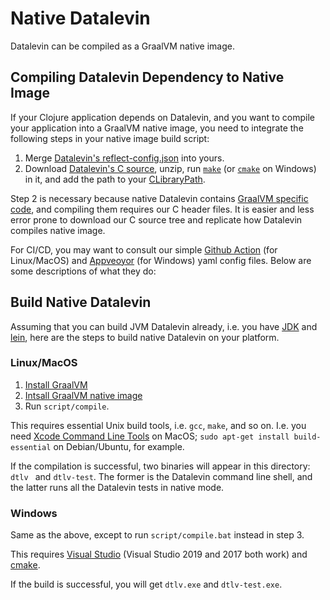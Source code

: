 # Native Datalevin

Datalevin can be compiled as a GraalVM native image.

## Compiling Datalevin Dependency to Native Image

If your Clojure application depends on Datalevin, and you want to compile your
application into a GraalVM native image, you need to integrate the following
steps in your native image build script:

1. Merge [Datalevin's
   reflect-config.json](https://github.com/juji-io/datalevin/releases/download/0.5.9/reflect-config.json)
   into yours.
2. Download [Datalevin's C
   source](https://github.com/juji-io/datalevin/releases/download/0.5.9/datalevin-c-source-0.5.9.zip),
   unzip, run [`make`](https://github.com/juji-io/datalevin/blob/25acc097b07ca48626b628849a2c937d755b980c/native/script/compile#L19) (or [`cmake`](https://github.com/juji-io/datalevin/blob/869f4099cf12eb4a21a7518630088d8e9f3bb324/native/script/compile.bat#L20) on Windows) in it, and add the path to your
   [CLibraryPath](https://github.com/juji-io/datalevin/blob/25acc097b07ca48626b628849a2c937d755b980c/native/script/compile#L34).


Step 2 is necessary because native Datalevin contains [GraalVM specific
code](https://yyhh.org/blog/2021/02/writing-c-code-in-javaclojure-graalvm-specific-programming/),
and compiling them requires our C header files. It is easier and less error
prone to download our C source tree and replicate how Datalevin compiles native
image.

For CI/CD, you may want to consult our simple [Github
Action](https://github.com/juji-io/datalevin/blob/master/.github/workflows/release.binaries.yml)
(for Linux/MacOS) and
[Appveoyor](https://github.com/juji-io/datalevin/blob/master/appveyor.yml) (for
Windows) yaml config files. Below are some descriptions of what they do:

## Build Native Datalevin

Assuming that you can build JVM Datalevin already, i.e. you have
[JDK](https://openjdk.java.net/) and [lein](https://leiningen.org/), here are
the steps to build native Datalevin on your platform.

### Linux/MacOS

1. [Install GraalVM](https://www.graalvm.org/docs/getting-started/#install-graalvm)
2. [Intsall GraalVM native image](https://www.graalvm.org/reference-manual/native-image/)
3. Run `script/compile`.

This requires essential Unix build tools, i.e. `gcc`, `make`, and so on. I.e.
you need [Xcode Command Line Tools](https://developer.apple.com/xcode/) on
MacOS; `sudo apt-get install build-essential` on Debian/Ubuntu, for example.

If the compilation is successful, two binaries will appear in this directory:
`dtlv ` and `dtlv-test`. The former is the Datalevin command line shell, and the
latter runs all the Datalevin tests in native mode.

### Windows

Same as the above, except to run `script/compile.bat` instead in step 3.

This requires [Visual
Studio](https://visualstudio.microsoft.com/vs/older-downloads/) (Visual
Studio 2019 and 2017 both work) and [cmake](https://cmake.org/).

If the build is successful, you will get `dtlv.exe` and `dtlv-test.exe`.
